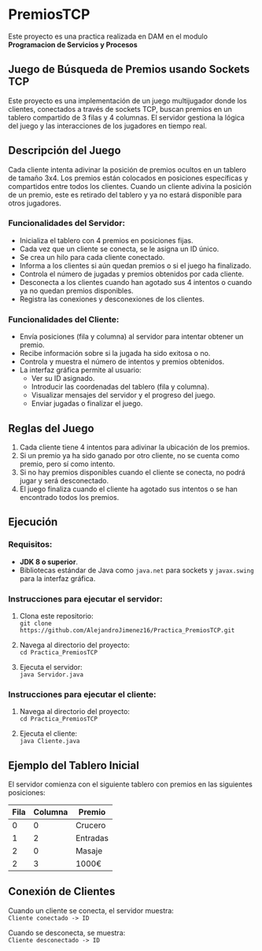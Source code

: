 # PremiosTCP

Este proyecto es una practica realizada en DAM en el modulo **Programacion de Servicios y Procesos**

## Juego de Búsqueda de Premios usando Sockets TCP

Este proyecto es una implementación de un juego multijugador donde los clientes, conectados a través de sockets TCP, buscan premios en un tablero compartido de 3 filas y 4 columnas. El servidor gestiona la lógica del juego y las interacciones de los jugadores en tiempo real.

## Descripción del Juego

Cada cliente intenta adivinar la posición de premios ocultos en un tablero de tamaño 3x4. Los premios están colocados en posiciones específicas y compartidos entre todos los clientes. Cuando un cliente adivina la posición de un premio, este es retirado del tablero y ya no estará disponible para otros jugadores.

### Funcionalidades del Servidor:

- Inicializa el tablero con 4 premios en posiciones fijas.
- Cada vez que un cliente se conecta, se le asigna un ID único.
- Se crea un hilo para cada cliente conectado.
- Informa a los clientes si aún quedan premios o si el juego ha finalizado.
- Controla el número de jugadas y premios obtenidos por cada cliente.
- Desconecta a los clientes cuando han agotado sus 4 intentos o cuando ya no quedan premios disponibles.
- Registra las conexiones y desconexiones de los clientes.

### Funcionalidades del Cliente:

- Envía posiciones (fila y columna) al servidor para intentar obtener un premio.
- Recibe información sobre si la jugada ha sido exitosa o no.
- Controla y muestra el número de intentos y premios obtenidos.
- La interfaz gráfica permite al usuario:
  - Ver su ID asignado.
  - Introducir las coordenadas del tablero (fila y columna).
  - Visualizar mensajes del servidor y el progreso del juego.
  - Enviar jugadas o finalizar el juego.

## Reglas del Juego

1. Cada cliente tiene 4 intentos para adivinar la ubicación de los premios.
2. Si un premio ya ha sido ganado por otro cliente, no se cuenta como premio, pero sí como intento.
3. Si no hay premios disponibles cuando el cliente se conecta, no podrá jugar y será desconectado.
4. El juego finaliza cuando el cliente ha agotado sus intentos o se han encontrado todos los premios.

## Ejecución

### Requisitos:
- **JDK 8 o superior**.
- Bibliotecas estándar de Java como `java.net` para sockets y `javax.swing` para la interfaz gráfica.

### Instrucciones para ejecutar el servidor:

1. Clona este repositorio:  
   `git clone https://github.com/AlejandroJimenez16/Practica_PremiosTCP.git`  

2. Navega al directorio del proyecto:  
   `cd Practica_PremiosTCP`  

3. Ejecuta el servidor:  
   `java Servidor.java`

### Instrucciones para ejecutar el cliente:

1. Navega al directorio del proyecto:  
   `cd Practica_PremiosTCP`  

2. Ejecuta el cliente:  
   `java Cliente.java`

## Ejemplo del Tablero Inicial

El servidor comienza con el siguiente tablero con premios en las siguientes posiciones:

| Fila | Columna | Premio   |
|------|---------|----------|
| 0    | 0       | Crucero  |
| 1    | 2       | Entradas |
| 2    | 0       | Masaje   |
| 2    | 3       | 1000€    |

## Conexión de Clientes

Cuando un cliente se conecta, el servidor muestra:  
`Cliente conectado -> ID`

Cuando se desconecta, se muestra:  
`Cliente desconectado -> ID`
